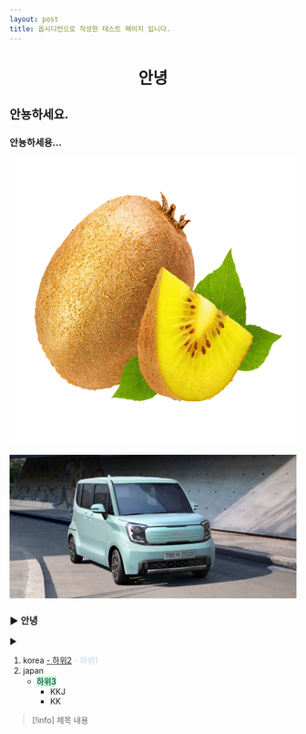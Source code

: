 ```yaml
---
layout: post
title: 옵시디언으로 작성한 테스트 페이지 입니다.
---
```




# <center>안녕</center>







## 안뇽하세요.

### 안뇽하세용...
![](./images/kiwi2.png)




![](./images/car2.jpg)




### ▶ 안녕

▶


1. korea
	<u>- 하위2</u>
	<font color="#b7dde8">- 하위1</font>
2. japan
	- <span style="background:#affad1"> 하위3</span>
		- KKJ
		- KK



> [!info] 제목
> 내용

